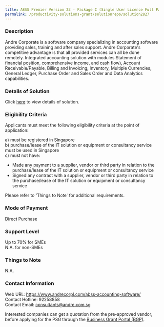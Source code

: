```yaml
---
title: ABSS Premier Version 23 - Package C (Single User Licence Full Package)
permalink: /productivity-solutions-grant/solutionrepo/solution2827
---
```


### Description

Andre Corporate is a software company specializing in accounting software providing sales, training and after sales support. Andre Corporate's competitive advantage is that all provided services can all be done remotely. Integrated accounting solution with modules Statement of financial position, comprehensive income, and cash flow), Account Receivable/Payable, Billing and Invoicing, Inventory, Multiple Currencies, General Ledger, Purchase Order and Sales Order and Data Analytics capabilities.

### Details of Solution

Click <a href='https://www.gobusiness.gov.sg/images/psg/Andre_Corporate_20220008_Desensitised_Annex_3_Part_3.pdf' target='_blank' rel='noopener'>here</a> to view details of solution.

### Eligibility Criteria

Applicants must meet the following eligibility criteria at the point of application:

a) must be registered in Singapore <br>
b) purchase/lease of the IT solution or equipment or consultancy service must be used in Singapore <br>
c) must not have:
- Made any payment to a supplier, vendor or third party in relation to the purchase/lease of the IT solution or equipment or consultancy service
- Signed any contract with a supplier, vendor or third party in relation to the purchase/lease of the IT solution or equipment or consultancy service

Please refer to 'Things to Note' for additional requirements.

### Mode of Payment
Direct Purchase

### Support Level
Up to 70% for SMEs <br>
N.A. for non-SMEs

### Things to Note
N.A.

### Contact Information
Web URL: https://www.andrecorpl.com/abss-accounting-software/ <br>Contact Hotline: 92258858 <br>Contact Email: consultants@andre.com.sg <br>

Interested companies can get a quotation from the pre-approved vendor, before applying for the PSG through the <a target='_blank' rel='noopener' href='https://www.businessgrants.gov.sg/'>Business Grant Portal (BGP)</a>.
